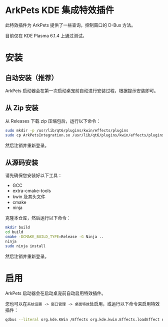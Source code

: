# ArkPets KDE 集成特效插件

此特效插件为 ArkPets 提供了一些查询，控制窗口的 D-Bus 方法。

目前仅在 KDE Plasma 6.1.4 上通过测试。

# 安装
## 自动安装（推荐）
ArkPets 启动器会在第一次启动桌宠前自动进行安装过程，根据提示安装即可。
## 从 Zip 安装
从 Releases 下载 zip 压缩包后，运行以下命令：
```bash
sudo mkdir -p /usr/lib/qt6/plugins/kwin/effects/plugins
sudo cp ArkPetsIntegration.so /usr/lib/qt6/plugins/kwin/effects/plugins
```
然后注销并重新登录。

## 从源码安装
请先确保您安装好以下工具：

* GCC
* extra-cmake-tools
* kwin 及其头文件
* cmake
* ninja

克隆本仓库，然后运行以下命令：

```bash
mkdir build
cd build
cmake -DCMAKE_BUILD_TYPE=Release -G Ninja ..
ninja
sudo ninja install
```

然后注销并重新登录。

# 启用
ArkPets 启动器会在启动桌宠前自动启用特效插件。

您也可以在`系统设置 -> 窗口管理 -> 桌面特效`处启用，或运行以下命令来启用特效插件：

```bash
qdbus --literal org.kde.KWin /Effects org.kde.kwin.Effects.loadEffect ArkPetsIntegration
```